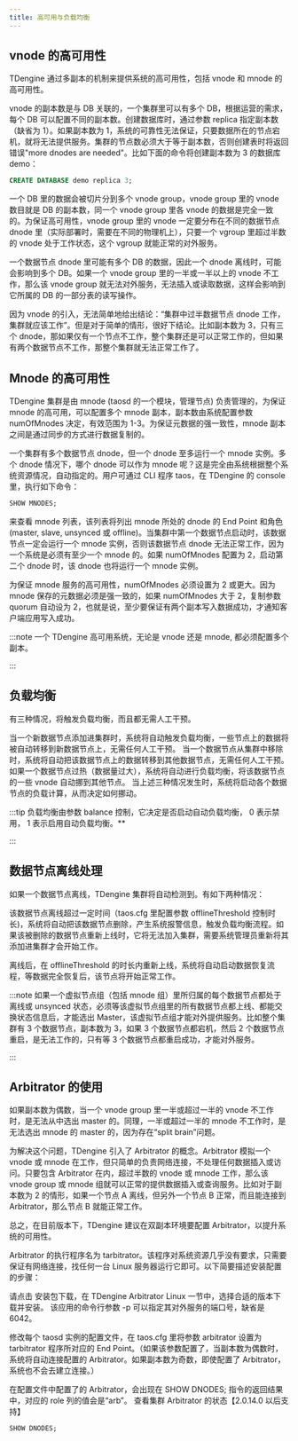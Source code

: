 ```yaml
---
title: 高可用与负载均衡
---
```


## vnode 的高可用性

TDengine 通过多副本的机制来提供系统的高可用性，包括 vnode 和 mnode 的高可用性。

vnode 的副本数是与 DB 关联的，一个集群里可以有多个 DB，根据运营的需求，每个 DB 可以配置不同的副本数。创建数据库时，通过参数 replica 指定副本数（缺省为 1）。如果副本数为 1，系统的可靠性无法保证，只要数据所在的节点宕机，就将无法提供服务。集群的节点数必须大于等于副本数，否则创建表时将返回错误"more dnodes are needed"。比如下面的命令将创建副本数为 3 的数据库 demo：

```sql
CREATE DATABASE demo replica 3;
```

一个 DB 里的数据会被切片分到多个 vnode group，vnode group 里的 vnode 数目就是 DB 的副本数，同一个 vnode group 里各 vnode 的数据是完全一致的。为保证高可用性，vnode group 里的 vnode 一定要分布在不同的数据节点 dnode 里（实际部署时，需要在不同的物理机上），只要一个 vgroup 里超过半数的 vnode 处于工作状态，这个 vgroup 就能正常的对外服务。

一个数据节点 dnode 里可能有多个 DB 的数据，因此一个 dnode 离线时，可能会影响到多个 DB。如果一个 vnode group 里的一半或一半以上的 vnode 不工作，那么该 vnode group 就无法对外服务，无法插入或读取数据，这样会影响到它所属的 DB 的一部分表的读写操作。

因为 vnode 的引入，无法简单地给出结论：“集群中过半数据节点 dnode 工作，集群就应该工作”。但是对于简单的情形，很好下结论。比如副本数为 3，只有三个 dnode，那如果仅有一个节点不工作，整个集群还是可以正常工作的，但如果有两个数据节点不工作，那整个集群就无法正常工作了。

## Mnode 的高可用性

TDengine 集群是由 mnode (taosd 的一个模块，管理节点) 负责管理的，为保证 mnode 的高可用，可以配置多个 mnode 副本，副本数由系统配置参数 numOfMnodes 决定，有效范围为 1-3。为保证元数据的强一致性，mnode 副本之间是通过同步的方式进行数据复制的。

一个集群有多个数据节点 dnode，但一个 dnode 至多运行一个 mnode 实例。多个 dnode 情况下，哪个 dnode 可以作为 mnode 呢？这是完全由系统根据整个系统资源情况，自动指定的。用户可通过 CLI 程序 taos，在 TDengine 的 console 里，执行如下命令：

```sql
SHOW MNODES;
```

来查看 mnode 列表，该列表将列出 mnode 所处的 dnode 的 End Point 和角色(master, slave, unsynced 或 offline)。当集群中第一个数据节点启动时，该数据节点一定会运行一个 mnode 实例，否则该数据节点 dnode 无法正常工作，因为一个系统是必须有至少一个 mnode 的。如果 numOfMnodes 配置为 2，启动第二个 dnode 时，该 dnode 也将运行一个 mnode 实例。

为保证 mnode 服务的高可用性，numOfMnodes 必须设置为 2 或更大。因为 mnode 保存的元数据必须是强一致的，如果 numOfMnodes 大于 2，复制参数 quorum 自动设为 2，也就是说，至少要保证有两个副本写入数据成功，才通知客户端应用写入成功。

:::note
一个 TDengine 高可用系统，无论是 vnode 还是 mnode, 都必须配置多个副本。

:::

## 负载均衡

有三种情况，将触发负载均衡，而且都无需人工干预。

当一个新数据节点添加进集群时，系统将自动触发负载均衡，一些节点上的数据将被自动转移到新数据节点上，无需任何人工干预。
当一个数据节点从集群中移除时，系统将自动把该数据节点上的数据转移到其他数据节点，无需任何人工干预。
如果一个数据节点过热（数据量过大），系统将自动进行负载均衡，将该数据节点的一些 vnode 自动挪到其他节点。
当上述三种情况发生时，系统将启动各个数据节点的负载计算，从而决定如何挪动。

:::tip
负载均衡由参数 balance 控制，它决定是否启动自动负载均衡， 0 表示禁用， 1 表示启用自动负载均衡。\*\*

:::

## 数据节点离线处理

如果一个数据节点离线，TDengine 集群将自动检测到。有如下两种情况：

该数据节点离线超过一定时间（taos.cfg 里配置参数 offlineThreshold 控制时长)，系统将自动把该数据节点删除，产生系统报警信息，触发负载均衡流程。如果该被删除的数据节点重新上线时，它将无法加入集群，需要系统管理员重新将其添加进集群才会开始工作。

离线后，在 offlineThreshold 的时长内重新上线，系统将自动启动数据恢复流程，等数据完全恢复后，该节点将开始正常工作。

:::note
如果一个虚拟节点组（包括 mnode 组）里所归属的每个数据节点都处于离线或 unsynced 状态，必须等该虚拟节点组里的所有数据节点都上线、都能交换状态信息后，才能选出 Master，该虚拟节点组才能对外提供服务。比如整个集群有 3 个数据节点，副本数为 3，如果 3 个数据节点都宕机，然后 2 个数据节点重启，是无法工作的，只有等 3 个数据节点都重启成功，才能对外服务。

:::

## Arbitrator 的使用

如果副本数为偶数，当一个 vnode group 里一半或超过一半的 vnode 不工作时，是无法从中选出 master 的。同理，一半或超过一半的 mnode 不工作时，是无法选出 mnode 的 master 的，因为存在“split brain”问题。

为解决这个问题，TDengine 引入了 Arbitrator 的概念。Arbitrator 模拟一个 vnode 或 mnode 在工作，但只简单的负责网络连接，不处理任何数据插入或访问。只要包含 Arbitrator 在内，超过半数的 vnode 或 mnode 工作，那么该 vnode group 或 mnode 组就可以正常的提供数据插入或查询服务。比如对于副本数为 2 的情形，如果一个节点 A 离线，但另外一个节点 B 正常，而且能连接到 Arbitrator，那么节点 B 就能正常工作。

总之，在目前版本下，TDengine 建议在双副本环境要配置 Arbitrator，以提升系统的可用性。

Arbitrator 的执行程序名为 tarbitrator。该程序对系统资源几乎没有要求，只需要保证有网络连接，找任何一台 Linux 服务器运行它即可。以下简要描述安装配置的步骤：

请点击 安装包下载，在 TDengine Arbitrator Linux 一节中，选择合适的版本下载并安装。
该应用的命令行参数 -p 可以指定其对外服务的端口号，缺省是 6042。

修改每个 taosd 实例的配置文件，在 taos.cfg 里将参数 arbitrator 设置为 tarbitrator 程序所对应的 End Point。（如果该参数配置了，当副本数为偶数时，系统将自动连接配置的 Arbitrator。如果副本数为奇数，即使配置了 Arbitrator，系统也不会去建立连接。）

在配置文件中配置了的 Arbitrator，会出现在 SHOW DNODES; 指令的返回结果中，对应的 role 列的值会是“arb”。
查看集群 Arbitrator 的状态【2.0.14.0 以后支持】

```sql
SHOW DNODES;
```
